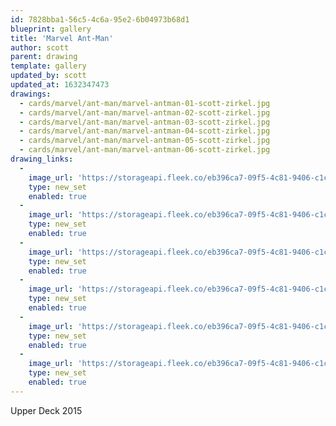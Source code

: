 ```yaml
---
id: 7828bba1-56c5-4c6a-95e2-6b04973b68d1
blueprint: gallery
title: 'Marvel Ant-Man'
author: scott
parent: drawing
template: gallery
updated_by: scott
updated_at: 1632347473
drawings:
  - cards/marvel/ant-man/marvel-antman-01-scott-zirkel.jpg
  - cards/marvel/ant-man/marvel-antman-02-scott-zirkel.jpg
  - cards/marvel/ant-man/marvel-antman-03-scott-zirkel.jpg
  - cards/marvel/ant-man/marvel-antman-04-scott-zirkel.jpg
  - cards/marvel/ant-man/marvel-antman-05-scott-zirkel.jpg
  - cards/marvel/ant-man/marvel-antman-06-scott-zirkel.jpg
drawing_links:
  -
    image_url: 'https://storageapi.fleek.co/eb396ca7-09f5-4c81-9406-c1cbd592a5ac-bucket/scottzirkel.com/containers/drawings/cards/marvel/ant-man/marvel-antman-01-scott-zirkel.jpg'
    type: new_set
    enabled: true
  -
    image_url: 'https://storageapi.fleek.co/eb396ca7-09f5-4c81-9406-c1cbd592a5ac-bucket/scottzirkel.com/containers/drawings/cards/marvel/ant-man/marvel-antman-02-scott-zirkel.jpg'
    type: new_set
    enabled: true
  -
    image_url: 'https://storageapi.fleek.co/eb396ca7-09f5-4c81-9406-c1cbd592a5ac-bucket/scottzirkel.com/containers/drawings/cards/marvel/ant-man/marvel-antman-03-scott-zirkel.jpg'
    type: new_set
    enabled: true
  -
    image_url: 'https://storageapi.fleek.co/eb396ca7-09f5-4c81-9406-c1cbd592a5ac-bucket/scottzirkel.com/containers/drawings/cards/marvel/ant-man/marvel-antman-04-scott-zirkel.jpg'
    type: new_set
    enabled: true
  -
    image_url: 'https://storageapi.fleek.co/eb396ca7-09f5-4c81-9406-c1cbd592a5ac-bucket/scottzirkel.com/containers/drawings/cards/marvel/ant-man/marvel-antman-05-scott-zirkel.jpg'
    type: new_set
    enabled: true
  -
    image_url: 'https://storageapi.fleek.co/eb396ca7-09f5-4c81-9406-c1cbd592a5ac-bucket/scottzirkel.com/containers/drawings/cards/marvel/ant-man/marvel-antman-06-scott-zirkel.jpg'
    type: new_set
    enabled: true
---
```

Upper Deck 2015